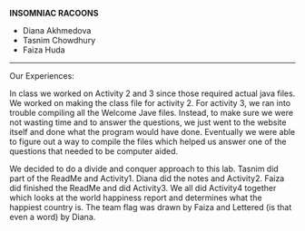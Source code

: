 **INSOMNIAC RACOONS**
- Diana Akhmedova
- Tasnim Chowdhury
- Faiza Huda
___

Our Experiences:

In class we worked on Activity 2 and 3 since those required actual java files. We worked on making the class file for activity 2. For activity 3, we ran into trouble compiling all the Welcome Jave files. Instead, to make sure we were not wasting time and to answer the questions, we just went to the website itself and done what the program would have done. Eventually we were able to figure out a way to compile the files which helped us answer one of the questions that needed to be computer aided.

We decided to do a divide and conquer approach to this lab. Tasnim did part of the ReadMe and Activity1. Diana did the notes and Activity2. Faiza did finished the ReadMe and did Activity3. We all did Activity4 together which looks at the world happiness report and determines what the happiest country is. The team flag was drawn by Faiza and Lettered (is that even a word) by Diana.
